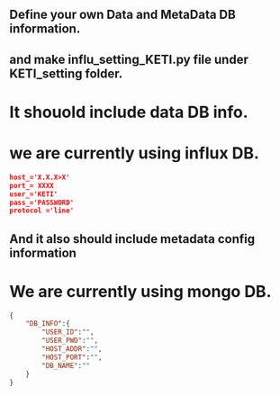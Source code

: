 ###
## Define your own Data and MetaData DB information.
## and make influ_setting_KETI.py file under KETI_setting folder.

# It shouold include data DB info.
# we are currently using influx DB.

```json
host_='X.X.X>X'
port_= XXXX
user_='KETI'
pass_='PASSWORD'
protocol ='line'
```

## And it also should include metadata config information
# We are currently using mongo DB.

```json
{
    "DB_INFO":{
        "USER_ID":"",
        "USER_PWD":"",
        "HOST_ADDR":"",
        "HOST_PORT":"",
        "DB_NAME":""
    }
}
```
